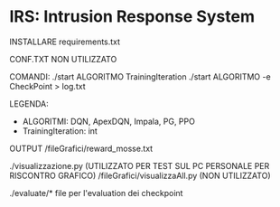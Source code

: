 # IRS: Intrusion Response System

INSTALLARE
requirements.txt

CONF.TXT NON UTILIZZATO

COMANDI:
 ./start ALGORITMO TrainingIteration
 ./start ALGORITMO -e CheckPoint > log.txt 

LEGENDA:
 - ALGORITMI: DQN, ApexDQN, Impala, PG, PPO
 - TrainingIteration: int



OUTPUT
/fileGrafici/reward_mosse.txt


./visualizzazione.py (UTILIZZATO PER TEST SUL PC PERSONALE PER RISCONTRO GRAFICO)
/fileGrafici/visualizzaAll.py (NON UTILIZZATO)


./evaluate/*
file per l'evaluation dei checkpoint